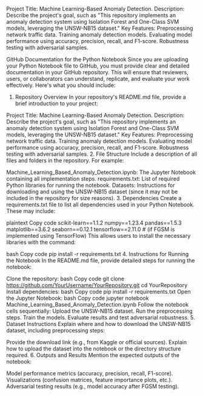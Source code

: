 Project Title: Machine Learning-Based Anomaly Detection.
Description: Describe the project's goal, such as "This repository implements an anomaly detection system using Isolation Forest and One-Class SVM models, leveraging the UNSW-NB15 dataset."
Key Features:
Preprocessing network traffic data.
Training anomaly detection models.
Evaluating model performance using accuracy, precision, recall, and F1-score.
Robustness testing with adversarial samples.

GitHub Documentation for the Python Notebook
Since you are uploading your Python Notebook file to GitHub, you must provide clear and detailed documentation in your GitHub repository. This will ensure that reviewers, users, or collaborators can understand, replicate, and evaluate your work effectively. Here's what you should include:

1. Repository Overview
In your repository's README.md file, provide a brief introduction to your project:

Project Title: Machine Learning-Based Anomaly Detection.
Description: Describe the project's goal, such as "This repository implements an anomaly detection system using Isolation Forest and One-Class SVM models, leveraging the UNSW-NB15 dataset."
Key Features:
Preprocessing network traffic data.
Training anomaly detection models.
Evaluating model performance using accuracy, precision, recall, and F1-score.
Robustness testing with adversarial samples.
2. File Structure
Include a description of all files and folders in the repository. For example:

Machine_Learning_Based_Anomaly_Detection.ipynb: The Jupyter Notebook containing all implementation steps.
requirements.txt: List of required Python libraries for running the notebook.
Datasets: Instructions for downloading and using the UNSW-NB15 dataset (since it may not be included in the repository for size reasons).
3. Dependencies
Create a requirements.txt file to list all dependencies used in your Python Notebook. These may include:

plaintext
Copy code
scikit-learn==1.1.2
numpy==1.23.4
pandas==1.5.3
matplotlib==3.6.2
seaborn==0.12.1
tensorflow==2.11.0  # (if FGSM is implemented using TensorFlow)
This allows users to install the necessary libraries with the command:

bash
Copy code
pip install -r requirements.txt
4. Instructions for Running the Notebook
In the README.md file, provide detailed steps for running the notebook:

Clone the repository:
bash
Copy code
git clone https://github.com/YourUsername/YourRepository.git
cd YourRepository
Install dependencies:
bash
Copy code
pip install -r requirements.txt
Open the Jupyter Notebook:
bash
Copy code
jupyter notebook Machine_Learning_Based_Anomaly_Detection.ipynb
Follow the notebook cells sequentially:
Upload the UNSW-NB15 dataset.
Run the preprocessing steps.
Train the models.
Evaluate results and test adversarial robustness.
5. Dataset Instructions
Explain where and how to download the UNSW-NB15 dataset, including preprocessing steps:

Provide the download link (e.g., from Kaggle or official sources).
Explain how to upload the dataset into the notebook or the directory structure required.
6. Outputs and Results
Mention the expected outputs of the notebook:

Model performance metrics (accuracy, precision, recall, F1-score).
Visualizations (confusion matrices, feature importance plots, etc.).
Adversarial testing results (e.g., model accuracy after FGSM testing).
